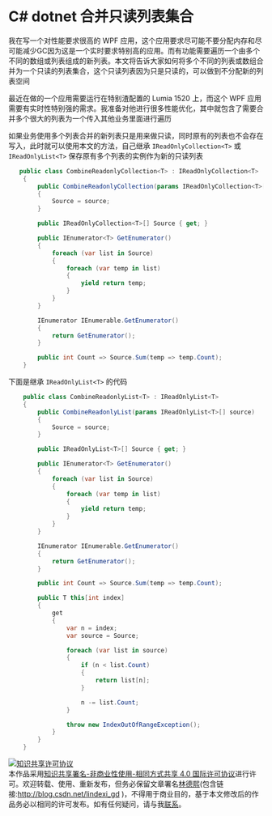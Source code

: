 # C# dotnet 合并只读列表集合

我在写一个对性能要求很高的 WPF 应用，这个应用要求尽可能不要分配内存和尽可能减少GC因为这是一个实时要求特别高的应用。而有功能需要遍历一个由多个不同的数组或列表组成的新列表。本文将告诉大家如何将多个不同的列表或数组合并为一个只读的列表集合，这个只读列表因为只是只读的，可以做到不分配新的列表空间

<!--more-->
<!-- CreateTime:5/10/2020 3:45:49 PM -->


<!-- 不发布 -->

最近在做的一个应用需要运行在特别渣配置的 Lumia 1520 上，而这个 WPF 应用需要有实时性特别强的需求。我准备对他进行很多性能优化，其中就包含了需要合并多个很大的列表为一个传入其他业务里面进行遍历

如果业务使用多个列表合并的新列表只是用来做只读，同时原有的列表也不会存在写入，此时就可以使用本文的方法，自己继承 `IReadOnlyCollection<T>` 或 `IReadOnlyList<T>` 保存原有多个列表的实例作为新的只读列表

```csharp
   public class CombineReadonlyCollection<T> : IReadOnlyCollection<T>
    {
        public CombineReadonlyCollection(params IReadOnlyCollection<T>[] source)
        {
            Source = source;
        }

        public IReadOnlyCollection<T>[] Source { get; }

        public IEnumerator<T> GetEnumerator()
        {
            foreach (var list in Source)
            {
                foreach (var temp in list)
                {
                    yield return temp;
                }
            }
        }

        IEnumerator IEnumerable.GetEnumerator()
        {
            return GetEnumerator();
        }

        public int Count => Source.Sum(temp => temp.Count);
    }
```

下面是继承 `IReadOnlyList<T>` 的代码

```csharp
    public class CombineReadonlyList<T> : IReadOnlyList<T>
    {
        public CombineReadonlyList(params IReadOnlyList<T>[] source)
        {
            Source = source;
        }

        public IReadOnlyList<T>[] Source { get; }

        public IEnumerator<T> GetEnumerator()
        {
            foreach (var list in Source)
            {
                foreach (var temp in list)
                {
                    yield return temp;
                }
            }
        }

        IEnumerator IEnumerable.GetEnumerator()
        {
            return GetEnumerator();
        }

        public int Count => Source.Sum(temp => temp.Count);

        public T this[int index]
        {
            get
            {
                var n = index;
                var source = Source;

                foreach (var list in source)
                {
                    if (n < list.Count)
                    {
                        return list[n];
                    }

                    n -= list.Count;
                }

                throw new IndexOutOfRangeException();
            }
        }
    }
```

<a rel="license" href="http://creativecommons.org/licenses/by-nc-sa/4.0/"><img alt="知识共享许可协议" style="border-width:0" src="https://licensebuttons.net/l/by-nc-sa/4.0/88x31.png" /></a><br />本作品采用<a rel="license" href="http://creativecommons.org/licenses/by-nc-sa/4.0/">知识共享署名-非商业性使用-相同方式共享 4.0 国际许可协议</a>进行许可。欢迎转载、使用、重新发布，但务必保留文章署名[林德熙](http://blog.csdn.net/lindexi_gd)(包含链接:http://blog.csdn.net/lindexi_gd )，不得用于商业目的，基于本文修改后的作品务必以相同的许可发布。如有任何疑问，请与我[联系](mailto:lindexi_gd@163.com)。

